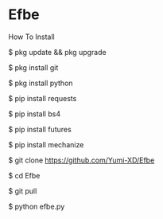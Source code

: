 # Efbe


How To Install

$ pkg update && pkg upgrade

$ pkg install git

$ pkg install python

$ pip install requests

$ pip install bs4

$ pip install futures

$ pip install mechanize

$ git clone https://github.com/Yumi-XD/Efbe

$ cd Efbe

$ git pull

$ python efbe.py

